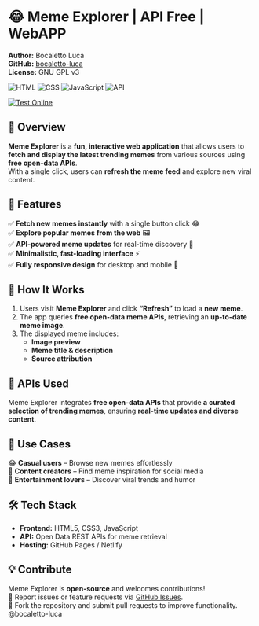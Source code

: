 # 😂 Meme Explorer  | API Free | WebAPP

**Author:** Bocaletto Luca  
**GitHub:** [bocaletto-luca](https://github.com/bocaletto-luca)  
**License:** GNU GPL v3  

![HTML](https://img.shields.io/badge/HTML5-E34F26?style=flat-square&logo=html5&logoColor=white)
![CSS](https://img.shields.io/badge/CSS3-1572B6?style=flat-square&logo=css3&logoColor=white)
![JavaScript](https://img.shields.io/badge/JavaScript-F7DF1E?style=flat-square&logo=javascript&logoColor=black)
![API](https://img.shields.io/badge/API-Free%20Open%20Data-9cf?style=flat-square&logo=meme)

[![Test Online](https://img.shields.io/badge/Test%20Online-Click%20Here-brightgreen?style=for-the-badge)](https://bocaletto-luca.github.io/Meme-Explorer/)

## 📌 Overview  

**Meme Explorer** is a **fun, interactive web application** that allows users to **fetch and display the latest trending memes** from various sources using **free open-data APIs**.  
With a single click, users can **refresh the meme feed** and explore new viral content.

## 🌟 Features  

✅ **Fetch new memes instantly** with a single button click 😂  
✅ **Explore popular memes from the web** 🖼️  
✅ **API-powered meme updates** for real-time discovery 🔄  
✅ **Minimalistic, fast-loading interface** ⚡  
✅ **Fully responsive design** for desktop and mobile 📱  

## 🚀 How It Works  

1. Users visit **Meme Explorer** and click **“Refresh”** to load a **new meme**.  
2. The app queries **free open-data meme APIs**, retrieving an **up-to-date meme image**.  
3. The displayed meme includes:
   - **Image preview**  
   - **Meme title & description**  
   - **Source attribution**  

## 🔗 APIs Used  

Meme Explorer integrates **free open-data APIs** that provide **a curated selection of trending memes**, ensuring **real-time updates and diverse content**.

## 🎯 Use Cases  

😂 **Casual users** – Browse new memes effortlessly  
🎨 **Content creators** – Find meme inspiration for social media  
📢 **Entertainment lovers** – Discover viral trends and humor  

## 🛠 Tech Stack  

- **Frontend:** HTML5, CSS3, JavaScript  
- **API:** Open Data REST APIs for meme retrieval  
- **Hosting:** GitHub Pages / Netlify  

## 💡 Contribute  

Meme Explorer is **open-source** and welcomes contributions!  
📌 Report issues or feature requests via [GitHub Issues](https://github.com/bocaletto-luca/meme-explorer/issues).  
🔧 Fork the repository and submit pull requests to improve functionality. 
@bocaletto-luca
